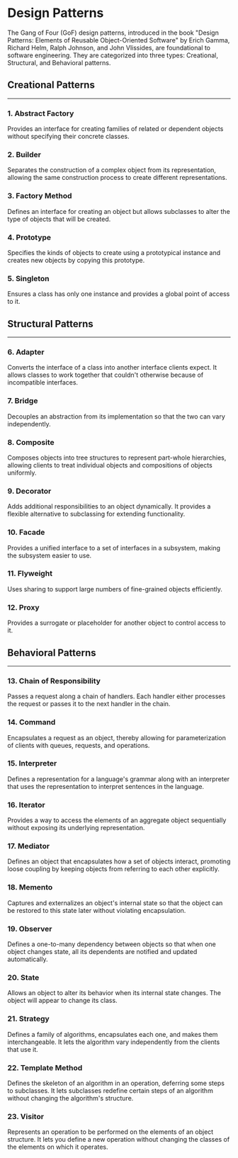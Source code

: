 # Design Patterns

The Gang of Four (GoF) design patterns, introduced in the book "Design Patterns: Elements of Reusable Object-Oriented Software" by Erich Gamma, Richard Helm, Ralph Johnson, and John Vlissides, are foundational to software engineering. They are categorized into three types: Creational, Structural, and Behavioral patterns.

## Creational Patterns

---

### 1. Abstract Factory
Provides an interface for creating families of related or dependent objects without specifying their concrete classes.

### 2. Builder
Separates the construction of a complex object from its representation, allowing the same construction process to create different representations.

### 3. Factory Method
Defines an interface for creating an object but allows subclasses to alter the type of objects that will be created.

### 4. Prototype
Specifies the kinds of objects to create using a prototypical instance and creates new objects by copying this prototype.

### 5. Singleton
Ensures a class has only one instance and provides a global point of access to it.

## Structural Patterns

---

### 6. Adapter
Converts the interface of a class into another interface clients expect. It allows classes to work together that couldn't otherwise because of incompatible interfaces.

### 7. Bridge
Decouples an abstraction from its implementation so that the two can vary independently.

### 8. Composite
Composes objects into tree structures to represent part-whole hierarchies, allowing clients to treat individual objects and compositions of objects uniformly.

### 9. Decorator
Adds additional responsibilities to an object dynamically. It provides a flexible alternative to subclassing for extending functionality.

### 10. Facade
Provides a unified interface to a set of interfaces in a subsystem, making the subsystem easier to use.

### 11. Flyweight
Uses sharing to support large numbers of fine-grained objects efficiently.

### 12. Proxy
Provides a surrogate or placeholder for another object to control access to it.

## Behavioral Patterns

---

### 13. Chain of Responsibility
Passes a request along a chain of handlers. Each handler either processes the request or passes it to the next handler in the chain.

### 14. Command
Encapsulates a request as an object, thereby allowing for parameterization of clients with queues, requests, and operations.

### 15. Interpreter
Defines a representation for a language's grammar along with an interpreter that uses the representation to interpret sentences in the language.

### 16. Iterator
Provides a way to access the elements of an aggregate object sequentially without exposing its underlying representation.

### 17. Mediator
Defines an object that encapsulates how a set of objects interact, promoting loose coupling by keeping objects from referring to each other explicitly.

### 18. Memento
Captures and externalizes an object's internal state so that the object can be restored to this state later without violating encapsulation.

### 19. Observer
Defines a one-to-many dependency between objects so that when one object changes state, all its dependents are notified and updated automatically.

### 20. State
Allows an object to alter its behavior when its internal state changes. The object will appear to change its class.

### 21. Strategy
Defines a family of algorithms, encapsulates each one, and makes them interchangeable. It lets the algorithm vary independently from the clients that use it.

### 22. Template Method
Defines the skeleton of an algorithm in an operation, deferring some steps to subclasses. It lets subclasses redefine certain steps of an algorithm without changing the algorithm's structure.

### 23. Visitor
Represents an operation to be performed on the elements of an object structure. It lets you define a new operation without changing the classes of the elements on which it operates.
